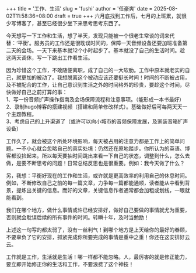 +++
title = '工作、生活'
slug = 'fushi'
author = '任豪爽'
date = 2025-08-02T11:58:36+08:00
draft = true
+++
六月底找到工作后，七月的上班累，就很少写博客了，甚至已经很少坐下来思考思考东西了。

<!-- 背景：工作已一月有余，自身的性格原因，在这个保障工作中很被动，我没想到拿的一个月六千的薪资，竟然还能被针对，第一次感受到了职场的排斥。  我们主管可能文化气量不高，但待人沟通能力比自己强，七年的骨干，听说我拿六千（上一个辞职的音响师透漏的），就开始各种为难。
已经认识到职场中不能随便透漏自己薪资，还是小看了它的力量。

这段时间预计他和另一位主管的矛盾，和自己示好了一些，或许也由一些领导的话语，我也明显感受到了领导待自己的区别有点直降。

所以：相处沟通及为人处事能力也是自己欠缺的。另不是一件坏事！我想顺风顺水的人肯定注意不到这些情况，如果未来有一份自己
 -->

今天想写一下工作和生活，想了半天，发现只能被一个很老生常谈的词来代替：‘平衡’。服务员的工作还是很耽误时间的，保障一天音频设备还要加班准备第二天的会场。一天下来基本就12个小时起步了。基本就没了自己的生活时间。趁这两天调休，写一下跳出工作看生活。  

因为珍惜这个工作，不敢随便离职，成了自己的一大软肋。工作中原本就老实的自己，就更加的被动了。我想脱离这个被动应该还要挺长时间！时间的不断被占用，及不被配合的工作，让自己意识到生活之外的时间格外的珍贵，要趁这个时间，尽快做好自己之前打算的事：  
1、写一份音频扩声操作指南及会场保障流程和注意事项。（能形成一本书最好）  
2、录制hugo博客的搭建视频（搭建和简单修改样式）。基础做好后可每两天天一个主题教程。  
3、考虑自己的上升渠道了（或许可以向小城市的音频保障发展，及家装音箱扩声设备）  
  
工作久了，就会被这个所处环境影响，每天被占用的注意力都是工作上的简单问题。一不小心就会忽略自己的真实处境：仍然还在原地踏步。你所认为的英语、博客都没捡起来。所以每天要抽时间跳出来看一下自己的状态，调整到什么，怎么去做，是要不断思考的问题！日常总结反思也是很重要。例如：我今天做了什么？  

另，我想：平衡好现在的工作和生活，或许就是更高效率的利用自己的休息时间。例如，不断修改自己之前的每一篇文章，力争每一篇都能通顺，读者能从中看到背景，提炼出关键的信息。而好的文章，关键信息作者通常都会加粗或划线，一眼就能看到。  

我们在哪个地方，做什么事情或许已经安排好，做好自己要做的事情就尤为重要，否则就会耽误后续的所有事件的时间。转瞬十年，及时当勉励！  
  
上述这一句写的都太弱了，没有一丝利气！到哪个地方是上天给你的最好的眷顾，不要辜负了它的安排，抓紧完成你所要完成的事情是重中之重！你还在这安排好云云。  
  
工作就是工作，生活就是生活！哪一样都不能忽略。人，最厉害的就是修正能力，要立即开始修正你的生活和工作，不要浪费了这个神技！  